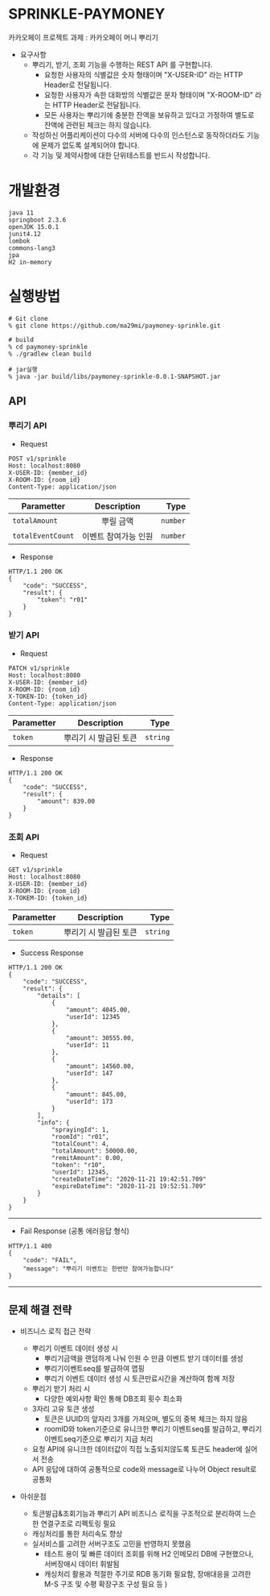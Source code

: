 # SPRINKLE-PAYMONEY
카카오페이 프로젝트 과제 : 카카오페이 머니 뿌리기 
* 요구사항
  * 뿌리기, 받기, 조회 기능을 수행하는 REST API 를 구현합니다.
    * 요청한 사용자의 식별값은 숫자 형태이며 "X-USER-ID" 라는 HTTP Header로
    전달됩니다.
    * 요청한 사용자가 속한 대화방의 식별값은 문자 형태이며 "X-ROOM-ID" 라는
    HTTP Header로 전달됩니다.
    * 모든 사용자는 뿌리기에 충분한 잔액을 보유하고 있다고 가정하여 별도로
    잔액에 관련된 체크는 하지 않습니다.
  * 작성하신 어플리케이션이 다수의 서버에 다수의 인스턴스로 동작하더라도 기능에
    문제가 없도록 설계되어야 합니다.
  * 각 기능 및 제약사항에 대한 단위테스트를 반드시 작성합니다.

# 개발환경
```
java 11
springboot 2.3.6
openJDK 15.0.1
junit4.12
lombok
commons-lang3
jpa
H2 in-memory 
```
# 실행방법
```
# Git clone
% git clone https://github.com/ma29mi/paymoney-sprinkle.git

# build
% cd paymoney-sprinkle
% ./gradlew clean build

# jar실행
% java -jar build/libs/paymoney-sprinkle-0.0.1-SNAPSHOT.jar

```
## API
### 뿌리기 API
- Request
```
POST v1/sprinkle
Host: localhost:8080
X-USER-ID: {member_id}
X-ROOM-ID: {room_id}
Content-Type: application/json
```
| Parametter | Description | Type |
|---|:---:|---:|
| `totalAmount` | 뿌릴 금액 | `number` |
| `totalEventCount` | 이벤트 참여가능 인원 | `number` |
    
- Response
```
HTTP/1.1 200 OK
{
    "code": "SUCCESS",
    "result": {
        "token": "r01"
    }
}
```

### 받기 API
- Request
```
PATCH v1/sprinkle
Host: localhost:8080
X-USER-ID: {member_id}
X-ROOM-ID: {room_id}
X-TOKEN-ID: {token_id}
Content-Type: application/json
```
| Parametter | Description | Type |
|---|:---:|---:|
| `token` | 뿌리기 시 발급된 토큰 | `string` |
- Response
```
HTTP/1.1 200 OK
{
    "code": "SUCCESS",
    "result": {
        "amount": 839.00
    }
}
```

### 조회 API
- Request
```
GET v1/sprinkle
Host: localhost:8080
X-USER-ID: {member_id}
X-ROOM-ID: {room_id}
X-TOKEM-ID: {token_id}
```
| Parametter | Description | Type |
|---|:---:|---:|
| `token` | 뿌리기 시 발급된 토큰 | `string` |
- Success Response
```
HTTP/1.1 200 OK
{
    "code": "SUCCESS",
    "result": {
        "details": [
            {
                "amount": 4045.00,
                "userId": 12345
            },
            {
                "amount": 30555.00,
                "userId": 11
            },
            {
                "amount": 14560.00,
                "userId": 147
            },
            {
                "amount": 845.00,
                "userId": 173
            }
        ],
        "info": {
            "sprayingId": 1,
            "roomId": "r01",
            "totalCount": 4,
            "totalAmount": 50000.00,
            "remitAmount": 0.00,
            "token": "r10",
            "userId": 12345,
            "createDateTime": "2020-11-21 19:42:51.709"
            "expireDateTime": "2020-11-21 19:52:51.709"
        }
    }
}
```
---
- Fail Response (공통 에러응답 형식)
```
HTTP/1.1 400
{
    "code": "FAIL",
    "message": "뿌리기 이벤트는 한번만 참여가능합니다"
}
```
---
## 문제 해결 전략 
* 비즈니스 로직 접근 전략
  * 뿌리기 이벤트 데이터 생성 시 
    * 뿌리기금액을 랜덤하게 나눠 인원 수 만큼 이벤트 받기 데이터를 생성
    * 뿌리기이벤트seq를 발급하여 맵핑
    * 뿌리기 이벤트 데이터 생성 시 토큰만료시간을 계산하여 함께 저장
  * 뿌리기 받기 처리 시 
    * 다양한 예외사항 확인 통해 DB조회 횟수 최소화
  * 3자리 고유 토큰 생성
    * 토큰은 UUID의 앞자리 3개를 가져오며, 별도의 중복 체크는 하지 않음 
    * roomID와 token기준으로 유니크한 뿌리기 이벤트seq를 발급하고, 뿌리기이벤트seq기준으로 뿌리기 지급 처리
  * 요청 API에 유니크한 데이터값이 직접 노출되지않도록 토큰도 header에 실어서 전송 
  * API 응답에 대하여 공통적으로 code와 message로 나누어 Object result로 공통화

* 아쉬운점
  * 토큰발급&조회기능과 뿌리기 API 비즈니스 로직을 구조적으로 분리하여 느슨한 연결구조로 리펙토링 필요 
  * 캐싱처리를 통한 처리속도 향상  
  * 실서비스를 고려한 서버구조도 고민을 반영하지 못했음 
    * 테스트 용이 및 빠른 데이터 조회를 위해 H2 인메모리 DB에 구현했으나, 서버장애시 데이터 휘발됨 
    * 캐싱처리 활용과 적절한 주기로 RDB 동기화 필요함, 장애대응을 고려한 M-S 구조 및 수평 확장구조 구성 필요 등 )